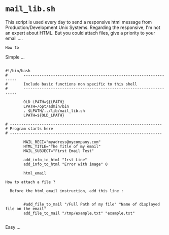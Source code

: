 # `mail_lib.sh`
This script is used every day to send a responsive html message from Production/Development Unix Systems.
Regarding the responsive, I'm not an expert about HTML. But you could attach files, give a priority to your email ....

`How to `

Simple ...

```plain

#!/bin/bash 
#       -------------------------------------------------------------------
#       Include basic functions non specific to this shell
#       -------------------------------------------------------------------

        OLD_LPATH=${LPATH}
        LPATH=/opt/admin/bin
        . $LPATH/../lib/mail_lib.sh
        LPATH=${OLD_LPATH}
        
# -------------------------------------------------------------------
# Program starts here
# -------------------------------------------------------------------

        MAIL_RECI="myadress@mycompany.com"
        HTML_TITLE="The Title of my email"
        MAIL_SUBJECT="First Email Test"
        
        add_info_to_html "1rst Line"
        add_info_to_html "Error with image" 0
        
        html_email
```

`How to attach a file ?`

      Before the html_email instruction, add this line :
      
```plain

        #add_file_to_mail "/Full Path of my file" "Name of displayed file on the email"
        add_file_to_mail "/tmp/example.txt" "example.txt"
        
```       

Easy ...

